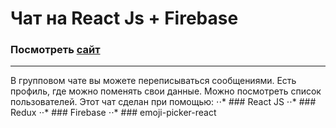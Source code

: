 # Чат на React Js + Firebase
### Посмотреть [сайт](https://h-azamat.github.io/ReactChat)
___
В групповом чате вы можете переписываться сообщениями. Есть профиль, где можно поменять свои данные. Можно посмотреть список пользователей.
Этот чат сделан при помощью:
⋅⋅* ### React JS
⋅⋅* ### Redux
⋅⋅* ### Firebase
⋅⋅* ### emoji-picker-react
